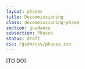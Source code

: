 ```yaml
---
layout: phases
title: Decommissioning
class: decommissioning-phase
section: guidance
subsection: Phases
status: draft
css: /gsdm/css/phases.css
---
```


[TO DO]